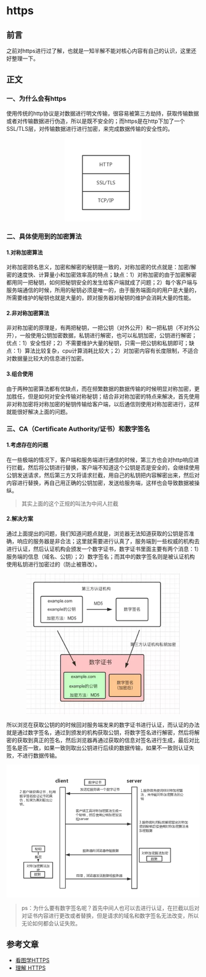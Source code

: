 # https
## 前言
之前对https进行过了解，也就是一知半解不能对核心内容有自己的认识，这里还好整理一下。
## 正文
### 一、为什么会有https
使用传统的http协议是对数据进行明文传输，很容易被第三方劫持，获取传输数据或者对传输数据进行伪造，所以是既不安全的；而https是在http下加了一个SSL/TLS层，对传输数据进行进行加密，来完成数据传输的安全性的。
<div align=center>
    <img width='200' src='./image/ssl_tls.jpg'>
</div>

### 二、具体使用到的加密算法
#### 1.对称加密算法
对称加密顾名思义，加密和解密的秘钥是一致的，对称加密的优点就是：加密/解密的速度快、计算量小和加密效率高的特点；缺点：1）对称加密的由于加密解密都用同一把秘钥，如何把秘钥安全的发生给客户端就成了问题；2）每个客户端与服务端通信的时候，所用的秘钥必须是唯一的，由于服务端面向的用户是大量的，所需要维护的秘钥也就是大量的，顾对服务器对秘钥的维护会消耗大量的性能。

#### 2.非对称加密算法
非对称加密的原理是，有两把秘钥，一把公钥（对外公开）和一把私钥（不对外公开），一般使用公钥加密数据，私钥进行解密，也可以私钥加密，公钥进行解密；优点：1）安全性好；2）不需要维护大量的秘钥，只需一把公钥和私钥即可；缺点：1）算法比较复杂，cpu计算消耗比较大；2）对加密内容有长度限制，不适合对数据量比较大的信息进行加密。

#### 3.组合使用
由于两种加密算法都有优缺点，而在频繁数据的数据传输的时候明显对称加密，更加胜任，但是如何对安全传输对称秘钥；结合非对称加密的特点来解决，首先使用非对称加密将对称加密的秘钥传输给客户端，以后通信则使用对称加密进行，这样就能很好解决上面的问题。

### 三、CA（Certificate Authority/证书）和数字签名

#### 1.考虑存在的问题
在一些极端的情况下，客户端和服务端进行通信的时候，第三方也会对http响应进行拦截，然后将公钥进行替换，客户端不知道这个公钥是否是安全的，会继续使用公钥发送请求，然后第三方又将请求拦截，用自己的私钥把内容解密出来，然后对内容进行替换，再自己用正确的公钥加密，发送给服务端，这样也会导致数据被操纵。

>其实上面的这个正规的叫法为中间人拦截
#### 2.解决方案
通过上面提出的问题，我们知道问题点就是，浏览器无法知道获取的公钥是否准确，响应的服务器是非合法；这里就需要进行认真了，服务端到一些权威的机构去进行认证，然后认证机构会颁发一个数字证书，数字证书里面主要有两个消息：1）服务端的信息（域名、公钥）；2）数字签名；而其中的数字签名则是被认证机构使用私钥进行加密过的（防止被篡改）。
<div align=center>
    <img width='400' src='./image/07.jpg'>
</div>

所以浏览在获取公钥的的时候回对服务端发来的数字证书进行认证，而认证的办法就是通过数字签名，通过到颁发的机构获取公钥，将数字签名进行解密，然后将解密的获取到真正的签名，然后浏览器再通过获取的信息对签名进行生成，最后对比签名是否一致，如果一致则取出公钥进行后续的数据传输，如果不一致则认证失败，不进行数据传输。
<div align=center>
    <img width='600' src='./image/https.jpg'>
</div>

> ps：为什么要有数字签名呢？首先中间人也可以去进行认证，在拦截以后对对证书内容进行更改或者替换，但是请求的域名和数字签名无法改变，所以无论如何都会认证失败。
## 参考文章
- [看图学HTTPS](https://juejin.im/post/5b0274ac6fb9a07aaa118f49)
- [理解 HTTPS](https://juejin.im/entry/57138b128ac24700647155d7)
